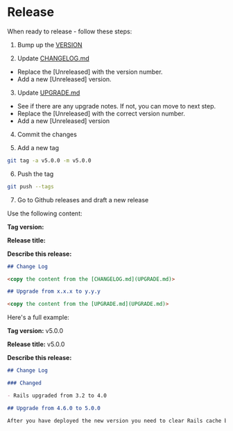 # Release

When ready to release - follow these steps:

1. Bump up the [VERSION](VERSION)

2. Update [CHANGELOG.md](CHANGELOG.md)

* Replace the \[Unreleased\] with the version number.
* Add a new \[Unreleased\] version.

3. Update [UPGRADE.md](UPGRADE.md)

* See if there are any upgrade notes. If not, you can move to next step.
* Replace the \[Unreleased\] with the correct version number.
* Add a new \[Unreleased\] version

4. Commit the changes

5. Add a new tag

```bash
git tag -a v5.0.0 -m v5.0.0
```

6. Push the tag

```bash
git push --tags
```

7. Go to Github releases and draft a new release

Use the following content:

**Tag version:** <the newly created tag>

**Release title:** <version number>

**Describe this release:**

```markdown
## Change Log

<copy the content from the [CHANGELOG.md](UPGRADE.md)>

## Upgrade from x.x.x to y.y.y

<copy the content from the [UPGRADE.md](UPGRADE.md)>
```

Here's a full example:

**Tag version:** v5.0.0

**Release title:** v5.0.0

**Describe this release:**

```markdown
## Change Log

### Changed

- Rails upgraded from 3.2 to 4.0

## Upgrade from 4.6.0 to 5.0.0

After you have deployed the new version you need to clear Rails cache by running to following command in your production application Rails console:
```
